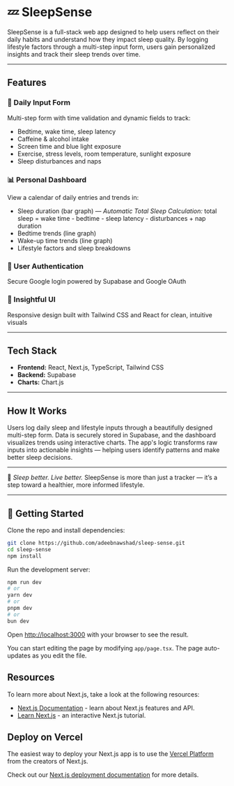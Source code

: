 # 💤 SleepSense

SleepSense is a full-stack web app designed to help users reflect on their daily habits and understand how they impact sleep quality. By logging lifestyle factors through a multi-step input form, users gain personalized insights and track their sleep trends over time.

---

## Features

### 🛌 Daily Input Form  
Multi-step form with time validation and dynamic fields to track:  
- Bedtime, wake time, sleep latency  
- Caffeine & alcohol intake  
- Screen time and blue light exposure  
- Exercise, stress levels, room temperature, sunlight exposure  
- Sleep disturbances and naps  

### 📊 Personal Dashboard  
View a calendar of daily entries and trends in:  
- Sleep duration (bar graph) — *Automatic Total Sleep Calculation:* total sleep = wake time - bedtime - sleep latency - disturbances + nap duration  
- Bedtime trends (line graph)  
- Wake-up time trends (line graph)  
- Lifestyle factors and sleep breakdowns  

### 🔐 User Authentication  
Secure Google login powered by Supabase and Google OAuth  

### 🧠 Insightful UI  
Responsive design built with Tailwind CSS and React for clean, intuitive visuals  

---

## Tech Stack

- **Frontend:** React, Next.js, TypeScript, Tailwind CSS  
- **Backend:** Supabase  
- **Charts:** Chart.js  

---

## How It Works

Users log daily sleep and lifestyle inputs through a beautifully designed multi-step form. Data is securely stored in Supabase, and the dashboard visualizes trends using interactive charts. The app's logic transforms raw inputs into actionable insights — helping users identify patterns and make better sleep decisions.

---

🌌 *Sleep better. Live better.* SleepSense is more than just a tracker — it’s a step toward a healthier, more informed lifestyle.

---

## 📂 Getting Started

Clone the repo and install dependencies:

```bash
git clone https://github.com/adeebnawshad/sleep-sense.git
cd sleep-sense
npm install
```

Run the development server:

```bash
npm run dev
# or
yarn dev
# or
pnpm dev
# or
bun dev
```

Open [http://localhost:3000](http://localhost:3000) with your browser to see the result.

You can start editing the page by modifying `app/page.tsx`. The page auto-updates as you edit the file.

## Resources

To learn more about Next.js, take a look at the following resources:

- [Next.js Documentation](https://nextjs.org/docs) - learn about Next.js features and API.
- [Learn Next.js](https://nextjs.org/learn) - an interactive Next.js tutorial.


## Deploy on Vercel

The easiest way to deploy your Next.js app is to use the [Vercel Platform](https://vercel.com/new?utm_medium=default-template&filter=next.js&utm_source=create-next-app&utm_campaign=create-next-app-readme) from the creators of Next.js.

Check out our [Next.js deployment documentation](https://nextjs.org/docs/app/building-your-application/deploying) for more details.
